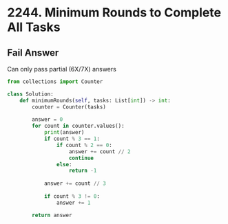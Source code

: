 # 2244. Minimum Rounds to Complete All Tasks

## Fail Answer

Can only pass partial (6X/7X) answers

```py
from collections import Counter

class Solution:
    def minimumRounds(self, tasks: List[int]) -> int:
        counter = Counter(tasks)
        
        answer = 0
        for count in counter.values():
            print(answer)
            if count % 3 == 1:
                if count % 2 == 0:
                    answer += count // 2
                    continue
                else:
                    return -1
            
            answer += count // 3
            
            if count % 3 != 0:
                answer += 1

        return answer
```
